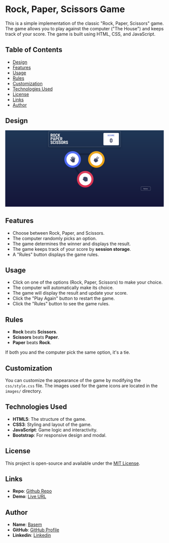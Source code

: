 # Rock, Paper, Scissors Game

This is a simple implementation of the classic "Rock, Paper, Scissors" game. The game allows you to play against the computer ("The House") and keeps track of your score. The game is built using HTML, CSS, and JavaScript.

## Table of Contents

- [Design](#design)
- [Features](#features)
- [Usage](#usage)
- [Rules](#rules)
- [Customization](#customization)
- [Technologies Used](#technologies-used)
- [License](#license)
- [Links](#links)
- [Author](#author)

## Design

![Design](./design/design.png)

## Features

- Choose between Rock, Paper, and Scissors.
- The computer randomly picks an option.
- The game determines the winner and displays the result.
- The game keeps track of your score by **session storage**.
- A "Rules" button displays the game rules.

## Usage

- Click on one of the options (Rock, Paper, Scissors) to make your choice.
- The computer will automatically make its choice.
- The game will display the result and update your score.
- Click the "Play Again" button to restart the game.
- Click the "Rules" button to see the game rules.

## Rules

- **Rock** beats **Scissors**.
- **Scissors** beats **Paper**.
- **Paper** beats **Rock**.

If both you and the computer pick the same option, it's a tie.

## Customization

You can customize the appearance of the game by modifying the `css/style.css` file. The images used for the game icons are located in the `images/` directory.

## Technologies Used

- **HTML5**: The structure of the game.
- **CSS3**: Styling and layout of the game.
- **JavaScript**: Game logic and interactivity.
- **Bootstrap**: For responsive design and modal.

## License

This project is open-source and available under the [MIT License](LICENSE).

## Links

- **Repo**: [Github Repo](https://github.com/basemsameh/Rock-Paper-Scissors-Game.git)
- **Demo**: [Live URL](https://basemsameh.github.io/Advice-Generator-App/)

## Author

- **Name**: [Basem](Basem)
- **GitHub**: [GitHub Profile](https://github.com/basemsameh)
- **Linkedin**: [Linkedin](https://www.linkedin.com/in/basem-sameh-671b5b212/)